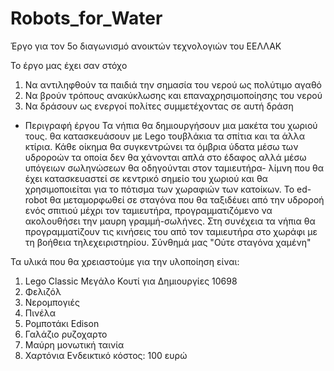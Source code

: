 # Robots_for_Water
Έργο για τον 5ο διαγωνισμό ανοικτών τεχνολογιών του ΕΕΛΛΑΚ

Το έργο μας έχει σαν στόχο
1) Να αντιληφθούν τα παιδιά την σημασία του νερού ως πολύτιμο αγαθό
2) Να βρούν τρόπους ανακύκλωσης και επαναχρησιμοποίησης του νερού
3) Να δράσουν ως ενεργοί πολίτες συμμετέχοντας σε αυτή δράση
- Περιγραφή έργου
Τα νήπια θα δημιουργήσουν μια μακέτα του χωριού τους. θα κατασκευάσουν με Lego τουβλάκια τα σπίτια και τα άλλα κτίρια. Κάθε οίκημα θα συγκεντρώνει τα όμβρια ύδατα μέσω των υδροροών τα οποία δεν θα χάνονται απλά στο έδαφος αλλά μέσω υπόγειων σωληνώσεων θα οδηγούνται στον ταμιευτήρα- λίμνη που θα έχει κατασκευαστεί σε κεντρικό σημείο του χωριού και θα χρησιμοποιείται για το πότισμα των χωραφιών των κατοίκων. Το ed-robot θα μεταμορφωθεί σε σταγόνα που θα ταξιδέυει από την υδροροή ενός σπιτιού μέχρι τον ταμιευτήρα, προγραμματιζόμενο να ακολουθήσει την μαυρη γραμμή-σωλήνες. Στη συνέχεια τα νήπια θα προγραμματίζουν τις κινήσεις του από τον ταμιευτήρα στο χωράφι με τη βοήθεια τηλεχειριστηρίου. Σύνθημά μας "Ούτε σταγόνα χαμένη"

Τα υλικά που θα χρειαστούμε για την υλοποίηση είναι:
1) Lego Classic Μεγάλο Κουτί για Δημιουργίες 10698
2) Φελιζόλ
3) Νερομπογιές 
4) Πινέλα
5) Ρομποτάκι Edison
6) Γαλάζιο ρυζοχαρτο
7) Μαύρη μονωτική ταινία
8) Χαρτόνια 
Ενδεικτικό κόστος: 100 ευρώ
